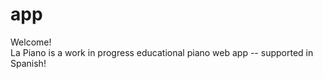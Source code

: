 # app
Welcome!
<br>
La Piano is a work in progress educational piano web app -- supported in Spanish!
